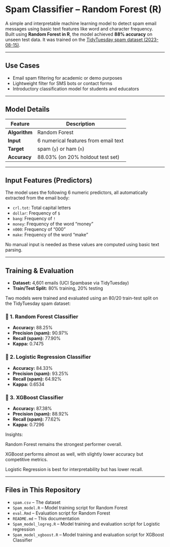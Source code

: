 
# Spam Classifier – Random Forest (R)

A simple and interpretable machine learning model to detect spam email messages using basic text features like word and character frequency.  
Built using **Random Forest in R**, the model achieved **88% accuracy** on unseen test data. It was trained on the [TidyTuesday spam dataset (2023-08-15)](https://github.com/rfordatascience/tidytuesday/tree/main/data/2023/2023-08-15#spam-e-mail).

---

## Use Cases
- Email spam filtering for academic or demo purposes  
- Lightweight filter for SMS bots or contact forms  
- Introductory classification model for students and educators  

---

## Model Details

| Feature       | Description                        |
|---------------|------------------------------------|
| **Algorithm** | Random Forest                      |
| **Input**     | 6 numerical features from email text |
| **Target**    | spam (`y`) or ham (`n`)            |
| **Accuracy**  | 88.03% (on 20% holdout test set)   |

---

## Input Features (Predictors)

The model uses the following 6 numeric predictors, all automatically extracted from the email body:

- `crl.tot`: Total capital letters  
- `dollar`: Frequency of `$`  
- `bang`: Frequency of `!`  
- `money`: Frequency of the word “money”  
- `n000`: Frequency of “000”  
- `make`: Frequency of the word “make”  

No manual input is needed as these values are computed using basic text parsing.

---

## Training & Evaluation

- **Dataset:** 4,601 emails (UCI Spambase via TidyTuesday)  
- **Train/Test Split:** 80% training, 20% testing  

Two models were trained and evaluated using an 80/20 train-test split on the TidyTuesday spam dataset:

### 🔹 1. Random Forest Classifier
- **Accuracy:** 88.25%
- **Precision (spam):** 90.97%
- **Recall (spam):** 77.90%
- **Kappa:** 0.7475

### 🔹 2. Logistic Regression Classifier
- **Accuracy:** 84.33%
- **Precision (spam):** 93.25%
- **Recall (spam):** 64.92%
- **Kappa:** 0.6534

### 🔹 3. XGBoost Classifier
- **Accuracy:** 87.38%
- **Precision (spam):** 88.92%
- **Recall (spam):** 77.62%
- **Kappa:** 0.7296

Insights:

Random Forest remains the strongest performer overall.

XGBoost performs almost as well, with slightly lower accuracy but competitive metrics.

Logistic Regression is best for interpretability but has lower recall.

---

## Files in This Repository

- `spam.csv` – The dataset  
- `Spam_model.R` – Model training script for Random Forest
- `eval.Rmd` – Evaluation script for Random Forest 
- `README.md` – This documentation  
- `Spam_model_logreg.R` – Model training and evaluation script for Logistic regression
- `Spam_model_xgboost.R` – Model training and evaluation script for XGBoost Classifier

